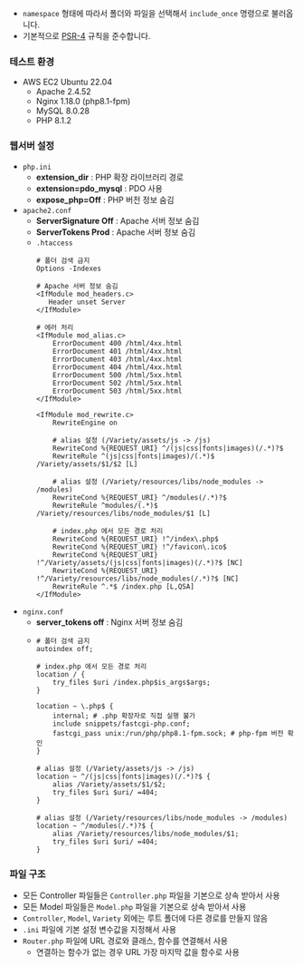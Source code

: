 - `namespace` 형태에 따라서 폴더와 파일을 선택해서 `include_once` 명령으로 불러옵니다.
- 기본적으로 [PSR-4](https://www.php-fig.org/psr/psr-4/ "PSR-4") 규칙을 준수합니다.

### 테스트 환경
- AWS EC2 Ubuntu 22.04
  - Apache 2.4.52
  - Nginx 1.18.0 (php8.1-fpm)
  - MySQL 8.0.28
  - PHP 8.1.2

### 웹서버 설정
- `php.ini`
  - __extension_dir__ : PHP 확장 라이브러리 경로
  - __extension=pdo_mysql__ : PDO 사용
  - __expose_php=Off__ : PHP 버전 정보 숨김
- `apache2.conf`
  - __ServerSignature Off__ : Apache 서버 정보 숨김
  - __ServerTokens Prod__ : Apache 서버 정보 숨김
  - `.htaccess`
    ```
    # 폴더 검색 금지
    Options -Indexes

    # Apache 서버 정보 숨김
    <IfModule mod_headers.c>
       Header unset Server
    </IfModule>
    
    # 에러 처리
    <IfModule mod_alias.c>
        ErrorDocument 400 /html/4xx.html
        ErrorDocument 401 /html/4xx.html
        ErrorDocument 403 /html/4xx.html
        ErrorDocument 404 /html/4xx.html
        ErrorDocument 500 /html/5xx.html
        ErrorDocument 502 /html/5xx.html
        ErrorDocument 503 /html/5xx.html
    </IfModule>
  
    <IfModule mod_rewrite.c>
        RewriteEngine on
  
        # alias 설정 (/Variety/assets/js -> /js)
        RewriteCond %{REQUEST_URI} ^/(js|css|fonts|images)(/.*)?$
        RewriteRule ^(js|css|fonts|images)/(.*)$ /Variety/assets/$1/$2 [L]
      
        # alias 설정 (/Variety/resources/libs/node_modules -> /modules)
        RewriteCond %{REQUEST_URI} ^/modules(/.*)?$
        RewriteRule ^modules/(.*)$ /Variety/resources/libs/node_modules/$1 [L]
  
        # index.php 에서 모든 경로 처리
        RewriteCond %{REQUEST_URI} !^/index\.php$
        RewriteCond %{REQUEST_URI} !^/favicon\.ico$
        RewriteCond %{REQUEST_URI} !^/Variety/assets/(js|css|fonts|images)(/.*)?$ [NC]
        RewriteCond %{REQUEST_URI} !^/Variety/resources/libs/node_modules(/.*)?$ [NC]
        RewriteRule ^.*$ /index.php [L,QSA]
    </IfModule>
      ```
- `nginx.conf`
  - __server_tokens off__ : Nginx 서버 정보 숨김 
  - ```
    # 폴더 검색 금지
    autoindex off;
    
    # index.php 에서 모든 경로 처리
    location / {
        try_files $uri /index.php$is_args$args;
    }
    
    location ~ \.php$ {
        internal; # .php 확장자로 직접 실행 불가
        include snippets/fastcgi-php.conf;
        fastcgi_pass unix:/run/php/php8.1-fpm.sock; # php-fpm 버전 확인
    }
    
    # alias 설정 (/Variety/assets/js -> /js)
    location ~ ^/(js|css|fonts|images)(/.*)?$ {
        alias /Variety/assets/$1/$2;
        try_files $uri $uri/ =404;
    }

    # alias 설정 (/Variety/resources/libs/node_modules -> /modules)
    location ~ ^/modules(/.*)?$ {
        alias /Variety/resources/libs/node_modules/$1;
        try_files $uri $uri/ =404;
    }
    ```

### 파일 구조
- 모든 Controller 파일들은 `Controller.php` 파일을 기본으로 상속 받아서 사용
- 모든 Model 파일들은 `Model.php` 파일을 기본으로 상속 받아서 사용
- `Controller`, `Model`, `Variety` 외에는 루트 폴더에 다른 경로를 만들지 않음
- `.ini` 파일에 기본 설정 변수값을 지정해서 사용
- `Router.php` 파일에 URL 경로와 클래스, 함수를 연결해서 사용
  - 연결하는 함수가 없는 경우 URL 가장 마지막 값을 함수로 사용